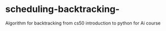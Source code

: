 # scheduling-backtracking-
Algorithm for backtracking from cs50 introduction to python for Ai course
